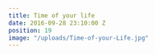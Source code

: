 ```yaml
---
title: Time of your life
date: 2016-09-28 23:10:00 Z
position: 19
image: "/uploads/Time-of-your-Life.jpg"
---
```


